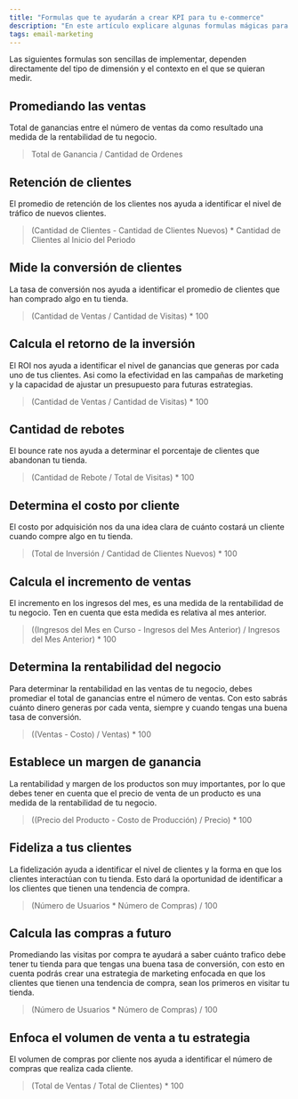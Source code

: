 ```yaml
---
title: "Formulas que te ayudarán a crear KPI para tu e-commerce"
description: "En este artículo explicare algunas formulas mágicas para tu e-commerce"
tags: email-marketing
---
```


Las siguientes formulas son sencillas de implementar, dependen directamente del tipo de dimensión y el contexto en el que se quieran medir.

## Promediando las ventas

Total de ganancias entre el número de ventas da como resultado una medida de la rentabilidad de tu negocio.

> Total de Ganancia / Cantidad de Ordenes

## Retención de clientes

El promedio de retención de los clientes nos ayuda a identificar el nivel de tráfico de nuevos clientes.

> (Cantidad de Clientes - Cantidad de Clientes Nuevos) * Cantidad de Clientes al Inicio del Periodo

## Mide la conversión de clientes

La tasa de conversión nos ayuda a identificar el promedio de clientes que han comprado algo en tu tienda.

> (Cantidad de Ventas / Cantidad de Visitas) * 100

## Calcula el retorno de la inversión

El ROI nos ayuda a identificar el nivel de ganancias que generas por cada uno de tus clientes. Asi como la efectividad en las campañas de marketing y la capacidad de ajustar un presupuesto para futuras estrategias.

> (Cantidad de Ventas / Cantidad de Visitas) * 100

## Cantidad de rebotes

El bounce rate nos ayuda a determinar el porcentaje de clientes que abandonan tu tienda.

> (Cantidad de Rebote / Total de Visitas) * 100

## Determina el costo por cliente

El costo por adquisición nos da una idea clara de cuánto costará un cliente cuando compre algo en tu tienda.

> (Total de Inversión / Cantidad de Clientes Nuevos) * 100

## Calcula el incremento de ventas

El incremento en los ingresos del mes, es una medida de la rentabilidad de tu negocio. Ten en cuenta que esta medida es relativa al mes anterior.

> ((Ingresos del Mes en Curso - Ingresos del Mes Anterior) / Ingresos del Mes Anterior) * 100

## Determina la rentabilidad del negocio

Para determinar la rentabilidad en las ventas de tu negocio, debes promediar el total de ganancias entre el número de ventas. Con esto sabrás cuánto dinero generas por cada venta, siempre y cuando tengas una buena tasa de conversión.

> ((Ventas - Costo) / Ventas) * 100

## Establece un margen de ganancia

La rentabilidad y margen de los productos son muy importantes, por lo que debes tener en cuenta que el precio de venta de un producto es una medida de la rentabilidad de tu negocio.

> ((Precio del Producto - Costo de Producción) / Precio) * 100

## Fideliza a tus clientes

La fidelización ayuda a identificar el nivel de clientes y la forma en que los clientes interactúan con tu tienda. Esto dará la oportunidad de identificar a los clientes que tienen una tendencia de compra.

> (Número de Usuarios * Número de Compras) / 100

## Calcula las compras a futuro

Promediando las visitas por compra te ayudará a saber cuánto trafico debe tener tu tienda para que tengas una buena tasa de conversión, con esto en cuenta podrás crear una estrategia de marketing enfocada en que los clientes que tienen una tendencia de compra, sean los primeros en visitar tu tienda.

> (Número de Usuarios * Número de Compras) / 100

## Enfoca el volumen de venta a tu estrategia

El volumen de compras por cliente nos ayuda a identificar el número de compras que realiza cada cliente.

> (Total de Ventas / Total de Clientes) * 100
